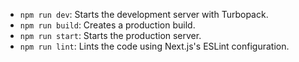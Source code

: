
- `npm run dev`: Starts the development server with Turbopack.
- `npm run build`: Creates a production build.
- `npm run start`: Starts the production server.
- `npm run lint`: Lints the code using Next.js's ESLint configuration.
